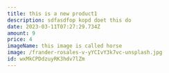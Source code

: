 ```yaml
---
title: this is a new product1
description: sdfasdfop kopd doet this do
date: 2023-03-11T07:27:29.734Z
amount: 9
price: 4
imageName: this image is called horse
image: /frander-rosales-v-yYCIvY3k7vc-unsplash.jpg
id: wxMkCPDdzuyRK3hdv7lZm
---
```


